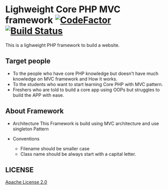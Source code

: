 
# Lighweight Core PHP MVC framework [![CodeFactor](https://www.codefactor.io/repository/github/sid04naik/php-framework/badge)](https://www.codefactor.io/repository/github/sid04naik/php-framework) [![Build Status](https://travis-ci.com/sid04naik/php-framework.svg?branch=master)](https://travis-ci.com/sid04naik/php-framework)
This is a lighweight PHP framework to build a website.

## Target people
* To the people who have core PHP knowledge but doesn't have much knowledge on MVC framework and How it works.
* To the students who want to start learning Core PHP with MVC pattern.
* Freshers who are told to build a core app using OOPs but struggles to build the APP with ease.

## About Framework 
* Architecture 
This Framework is build using MVC architecture and use singleton Pattern

* Conventions
	- Filename should be smaller case
	- Class name should be always start with a capital letter.

## LICENSE
[Apache License 2.0](https://github.com/sid04naik/PHP-Framework/blob/master/LICENSE)
